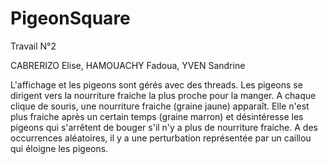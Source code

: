# PigeonSquare

Travail N°2

CABRERIZO Elise, HAMOUACHY Fadoua, YVEN Sandrine

L'affichage et les pigeons sont gérés avec des threads. Les pigeons se dirigent vers la nourriture fraiche la plus proche pour la manger. 
A chaque clique de souris, une nourriture fraiche (graine jaune) apparaît. Elle n'est plus fraiche après un certain temps (graine marron) et désintéresse les pigeons qui s'arrêtent de bouger s'il n'y a plus de nourriture fraiche. 
A des occurrences aléatoires, il y a une perturbation représentée par un caillou qui éloigne les pigeons.  


